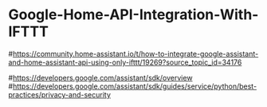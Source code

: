# Google-Home-API-Integration-With-IFTTT


#https://community.home-assistant.io/t/how-to-integrate-google-assistant-and-home-assistant-api-using-only-ifttt/19269?source_topic_id=34176

#https://developers.google.com/assistant/sdk/overview
#https://developers.google.com/assistant/sdk/guides/service/python/best-practices/privacy-and-security
